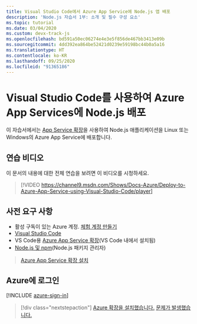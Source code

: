 ```yaml
---
title: Visual Studio Code에서 Azure App Service에 Node.js 앱 배포
description: 'Node.js 자습서 1부: 소개 및 필수 구성 요소'
ms.topic: tutorial
ms.date: 03/04/2020
ms.custom: devx-track-js
ms.openlocfilehash: bd591a50ec06274e4e3e5f856de467bb3413e09b
ms.sourcegitcommit: 4dd392ea864be52421d0239e59198bc44b0a5a16
ms.translationtype: HT
ms.contentlocale: ko-KR
ms.lasthandoff: 09/25/2020
ms.locfileid: "91365186"
---
```

# <a name="deploy-nodejs-to-azure-app-service-using-visual-studio-code"></a>Visual Studio Code를 사용하여 Azure App Services에 Node.js 배포

이 자습서에서는 [App Service 확장](https://marketplace.visualstudio.com/items?itemName=ms-azuretools.vscode-azureappservice)을 사용하여 Node.js 애플리케이션을 Linux 또는 Windows의 Azure App Service에 배포합니다.

## <a name="walkthrough-video"></a>연습 비디오

이 문서의 내용에 대한 전체 연습을 보려면 이 비디오를 시청하세요.

> [!VIDEO https://channel9.msdn.com/Shows/Docs-Azure/Deploy-to-Azure-App-Service-using-Visual-Studio-Code/player]

## <a name="prerequisites"></a>사전 요구 사항

- 활성 구독이 있는 Azure 계정. [체험 계정 만들기](https://azure.microsoft.com/free/?utm_source=campaign&utm_campaign=vscode-tutorial-appservice-extension&mktingSource=vscode-tutorial-appservice-extension)
- [Visual Studio Code](https://code.visualstudio.com/)
- VS Code용 [Azure App Service 확장](https://marketplace.visualstudio.com/items?itemName=ms-azuretools.vscode-azureappservice)(VS Code 내에서 설치됨)
- [Node.js 및 npm](https://nodejs.org/en/download)(Node.js 패키지 관리자)

> <a class="tutorial-install-extension-btn" href="https://marketplace.visualstudio.com/items?itemName=ms-azuretools.vscode-azureappservice">Azure App Service 확장 설치</a>

## <a name="sign-in-to-azure"></a>Azure에 로그인

[!INCLUDE [azure-sign-in](includes/azure-sign-in.md)]

> [!div class="nextstepaction"]
> [Azure 확장을 설치했습니다.](tutorial-vscode-azure-app-service-node-02.md) [문제가 발생했습니다.](https://www.research.net/r/PWZWZ52?tutorial=node-deployment-azureappservice&step=getting-started)
